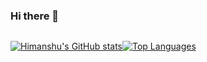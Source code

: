 ### Hi there 👋

<!--
**himanshu-pareek/himanshu-pareek** is a ✨ _special_ ✨ repository because its `README.md` (this file) appears on your GitHub profile.

Here are some ideas to get you started:
-->

<!--
- 🔭 I’m currently working on ...
- 🌱 I’m currently learning ...
- 👯 I’m looking to collaborate on ...
- 🤔 I’m looking for help with ...
- 💬 Ask me about ...
- 📫 How to reach me: ...
- 😄 Pronouns: ...
- ⚡ Fun fact: ... -->

<!--
<picture>
  <source
    srcset="https://github-readme-stats.vercel.app/api?username=himanshu-pareek&show_icons=true&theme=tokyonight"
    media="(prefers-color-scheme: dark)"
  />
  <source
    srcset="https://github-readme-stats.vercel.app/api?username=himanshu-pareek&show_icons=true&theme=vue"
    media="(prefers-color-scheme: light), (prefers-color-scheme: no-preference)"
  />
  <img src="https://github-readme-stats.vercel.app/api?username=himanshu-pareek&show_icons=true&theme=vue" />
</picture>
-->

<div style="display: flex; flex-direction: row">

[![Himanshu's GitHub stats](https://github-readme-stats.vercel.app/api?username=himanshu-pareek&show_icons=true&theme=tokyonight)](https://github-readme-stats.vercel.app/api?username=himanshu-pareek&show_icons=true&theme=tokyonight)

[![Top Languages](https://github-readme-stats.vercel.app/api/top-langs/?username=himanshu-pareek&layout=compact)](https://github-readme-stats.vercel.app/api/top-langs/?username=himanshu-pareek&layout=compact)

</div>

